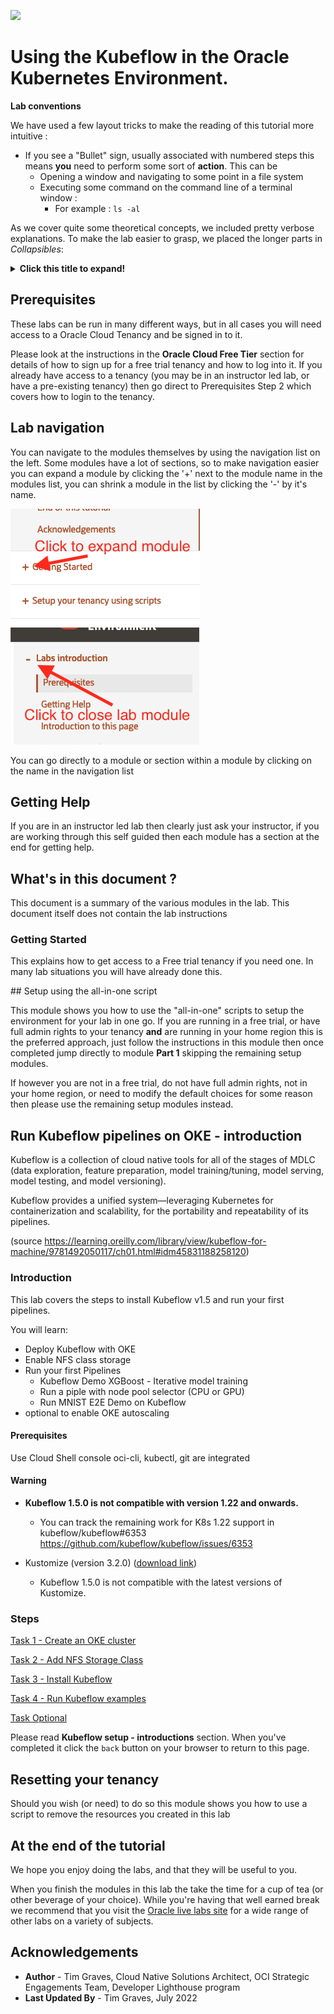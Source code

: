 ![](../../../images/customer.logo2.png)

# Using the Kubeflow in the Oracle Kubernetes Environment.

**Lab conventions**

We have used a few layout tricks to make the reading of this tutorial more intuitive : 

- If you see a "Bullet" sign, usually associated with numbered steps this means **you** need to perform some sort of **action**.  This can be 
  - Opening a window and navigating to some point in a file system
  - Executing some command on the command line of a terminal window :
    -  For example : `ls -al`

As we cover quite some theoretical concepts, we included pretty verbose explanations.  To make the lab easier to grasp, we placed the longer parts in *Collapsibles*:

<details><summary><b>Click this title to expand!</b></summary>

If you feel you are already pretty familiar with a specific concept, you can just skip it, or read quickly through the text, then re-collapse the text section by re-clicking on the title. 

---

</details>

## Prerequisites

These labs can be run in many different ways, but in all cases you will need access to a Oracle Cloud Tenancy and be signed in to it.

Please look at the instructions in the **Oracle Cloud Free Tier** section for details of how to sign up for a free trial tenancy and how to log into it. If you already have access to a tenancy (you may be in an instructor led lab, or have a pre-existing tenancy) then go direct to Prerequisites Step 2 which covers how to login to the tenancy.

## Lab navigation

You can navigate to the modules themselves by using the navigation list on the left. Some modules have a lot of sections, so to make navigation easier you can expand a module by clicking the '+' next to the module name in the modules list, you can shrink a module in the list by clicking the '-' by it's name. 

![](images/livelabs-expand-module.png) ![](images/livelabs-close-module.png)

You can go directly to a module or section within a module by clicking on the name in the navigation list

## Getting Help

If you are in an instructor led lab then clearly just ask your instructor, if you are working through this self guided then each module has a section at the end for getting help. 

## What's in this document ?

This document is a summary of the various modules in the lab. This document itself does not contain the lab instructions

### Getting Started

This explains how to get access to a Free trial tenancy if you need one. In many lab situations you will have already done this.

## Setup using the all-in-one script

This module shows you how to use the "all-in-one" scripts to setup the environment for your lab in one go. If you are running in a free trial, or have full admin rights to your tenancy **and** are running in your home region this is the preferred approach, just follow the instructions in this module then once completed jump directly to module **Part 1** skipping the remaining setup modules.

If however you are not in a free trial, do not have full admin rights, not in your home region, or need to modify the default choices for some reason then please use the remaining setup modules instead.

<!-- ## Kubeflow setup - introduction -->

## Run Kubeflow pipelines on OKE - introduction

Kubeflow is a collection of cloud native tools for all of the stages of MDLC (data exploration, feature preparation, model training/tuning, model serving, model testing, and model versioning).

Kubeflow provides a unified system—leveraging Kubernetes for containerization and scalability, for the portability and repeatability of its pipelines.

(source https://learning.oreilly.com/library/view/kubeflow-for-machine/9781492050117/ch01.html#idm45831188258120)

### Introduction

This lab covers the steps to install Kubeflow v1.5 and run your first pipelines.

You will learn:

- Deploy Kubeflow with OKE
- Enable NFS class storage
- Run your first Pipelines
  - Kubeflow Demo XGBoost - Iterative model training
  - Run a piple with node pool selector (CPU or GPU)
  - Run MNIST E2E Demo on Kubeflow
- optional to enable OKE autoscaling

#### Prerequisites

Use Cloud Shell console
oci-cli, kubectl, git are integrated

#### Warning

- **Kubeflow 1.5.0 is not compatible with version 1.22 and onwards.**
  - You can track the remaining work for K8s 1.22 support in kubeflow/kubeflow#6353
https://github.com/kubeflow/kubeflow/issues/6353

- Kustomize (version 3.2.0) ([download link](https://github.com/kubernetes-sigs/kustomize/releases/tag/v3.2.0))
    - Kubeflow 1.5.0 is not compatible with the latest versions of Kustomize.

### Steps

[Task 1 - Create an OKE cluster](./Lab-Kubeflow-step1.md)

[Task 2 - Add NFS Storage Class](./Lab-Kubeflow-step2.md)

[Task 3 - Install Kubeflow](./Lab-Kubeflow-step3.md)

[Task 4 - Run Kubeflow examples](./Lab-Kubeflow-step4.md)

[Task Optional](./Lab-Kubeflow-step4.md)

Please read **Kubeflow setup - introductions** section. When you've completed it click the `back` button on your browser to return to this page.

## Resetting your tenancy

Should you wish (or need) to do so this module shows you how to use a script to remove the resources you created in this lab

## At the end of the tutorial

We hope you enjoy doing the labs, and that they will be useful to you. 

When you finish the modules in this lab the take the time for a cup of tea (or other beverage of your choice). While you're having that well earned break we recommend that you visit the [Oracle live labs site](https://apexapps.oracle.com/pls/apex/dbpm/r/livelabs/home) for a wide range of other labs on a variety of subjects.

## Acknowledgements

* **Author** - Tim Graves, Cloud Native Solutions Architect, OCI Strategic Engagements Team, Developer Lighthouse program
* **Last Updated By** - Tim Graves, July 2022
